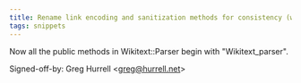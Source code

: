 ```yaml
---
title: Rename link encoding and sanitization methods for consistency (wikitext, 395d75a)
tags: snippets
---
```


Now all the public methods in Wikitext::Parser begin with "Wikitext_parser".

Signed-off-by: Greg Hurrell &lt;greg@hurrell.net&gt;
